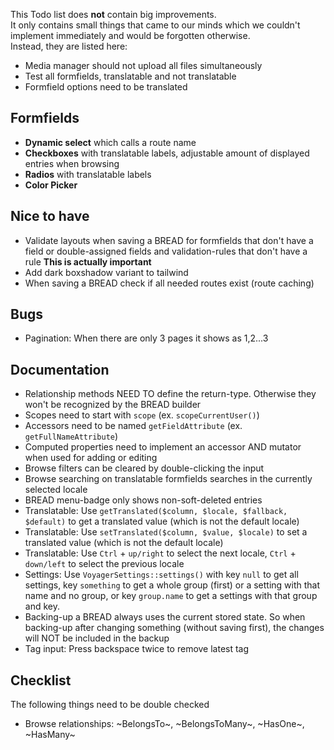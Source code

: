 This Todo list does **not** contain big improvements.  
It only contains small things that came to our minds which we couldn't implement immediately and would be forgotten otherwise.  
Instead, they are listed here:

- Media manager should not upload all files simultaneously
- Test all formfields, translatable and not translatable
- Formfield options need to be translated

## Formfields
- **Dynamic select** which calls a route name
- **Checkboxes** with translatable labels, adjustable amount of displayed entries when browsing
- **Radios** with translatable labels
- **Color Picker**

## Nice to have
- Validate layouts when saving a BREAD for formfields that don't have a field or double-assigned fields and validation-rules that don't have a rule **This is actually important**
- Add dark boxshadow variant to tailwind
- When saving a BREAD check if all needed routes exist (route caching)

## Bugs
- Pagination: When there are only 3 pages it shows as 1,2...3

## Documentation
- Relationship methods NEED TO define the return-type. Otherwise they won't be recognized by the BREAD builder
- Scopes need to start with `scope` (ex. `scopeCurrentUser()`)
- Accessors need to be named `getFieldAttribute` (ex. `getFullNameAttribute`)
- Computed properties need to implement an accessor AND mutator when used for adding or editing
- Browse filters can be cleared by double-clicking the input
- Browse searching on translatable formfields searches in the currently selected locale
- BREAD menu-badge only shows non-soft-deleted entries
- Translatable: Use `getTranslated($column, $locale, $fallback, $default)` to get a translated value (which is not the default locale)
- Translatable: Use `setTranslated($column, $value, $locale)` to set a translated value (which is not the default locale)
- Translatable: Use `Ctrl` + `up/right` to select the next locale, `Ctrl` + `down/left` to select the previous locale
- Settings: Use `VoyagerSettings::settings()` with key `null` to get all settings, key `something` to get a whole group (first) or a setting with that name and no group, or key `group.name` to get a settings with that group and key.
- Backing-up a BREAD always uses the current stored state. So when backing-up after changing something (without saving first), the changes will NOT be included in the backup
- Tag input: Press backspace twice to remove latest tag

## Checklist
The following things need to be double checked

- Browse relationships: ~BelongsTo~, ~BelongsToMany~, ~HasOne~, ~HasMany~
